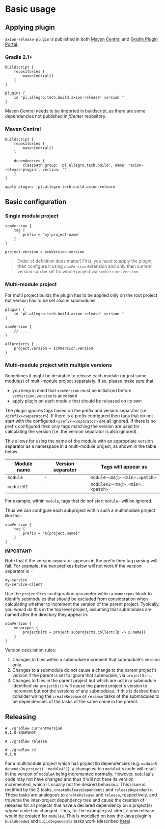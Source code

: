 # Basic usage

## Applying plugin

`axion-release-plugin` is published in both [Maven
Central](http://search.maven.org/#search%7Cga%7C1%7Ca%3A%22axion-release-plugin%22)
and [Gradle Plugin
Portal](http://plugins.gradle.org/plugin/pl.allegro.tech.build.axion-release).

### Gradle 2.1+

```
buildscript {
    repositories {
        mavenCentral()
    }
}

plugins {
    id 'pl.allegro.tech.build.axion-release' version ''
}
```

Maven Central needs to be imported in buildscript, as there are some
dependencies not published in *jCenter* repository.

### Maven Central

```
buildscript {
    repositories {
        mavenCentral()
    }

    dependencies {
        classpath group: 'pl.allegro.tech.build', name: 'axion-release-plugin', version: ''
    }
}

apply plugin: 'pl.allegro.tech.build.axion-release'
```

## Basic configuration

### Single module project

```
scmVersion {
    tag {
        prefix = 'my-project-name'
    }
}

project.version = scmVersion.version
```

> Order of definition does matter! First, you need to apply the plugin,
> then configure it using `scmVersion` extension and only then current
> version can be set for whole project via `scmVersion.version`.

### Multi-module project

For multi project builds the plugin has to be applied only on the root
project, but version has to be set also in submodules

```
plugins {
    id 'pl.allegro.tech.build.axion-release' version ''
}

scmVersion {
    // ...
}

allprojects {
    project.version = scmVersion.version
}
```

### Multi-module project with multiple versions

Sometimes it might be desirable to release each module (or just some
modules) of multi-module project separately. If so, please make sure
that:

-   you keep in mind that `scmVersion` must be initialized before
    `scmVersion.version` is accessed
-   apply plugin on each module that should be released on its own

The plugin ignores tags based on the prefix and version separator
(i.e. `<prefix><separator>`).  If there is a prefix configured then
tags that do not start with the configured `<prefix><separator>` are 
all ignored. If there is no prefix configured then only tags matching
the version are used for calculating the version (i.e. the version 
separator is also ignored).

This allows for using the name of the module with an appropriate version
separator as a namespace in a multi-module project, as shown in the table
below:

| Module name | Version separator | Tags will appear as |
|-------------|-------------------|---------------------|
| `module`    | `-`               | `module-<maj>.<min>.<patch>` |
| `moduleV2`    | `-`               | `moduleV2-<maj>.<min>.<patch>` |

For example, within `module`, tags that do not start `module-` will be
ignored. 

Thus we can configure each subproject within such a multimodule project like this:

```
scmVersion {
    tag {
        prefix = "${project.name}"
    }
}
```

**IMPORTANT:**  

Note that if the version separator appears in the prefix then tag parsing
will fail. For example, the two prefixes below will not work if the version
separator is `-`:

```
my-service
my-service-client
```

Use the `projectDirs` configuration parameter within a `monorepos` block to identify submodules
that should be excluded from consideration when calculating whether to increment
the version of the parent project.  Typically, you would do this in the top level
project, assuming that submodules are named after the directory they appear in:

```
scmVersion {
    monorepos {
        projectDirs = project.subprojects.collect({p -> p.name})
    }
}
```

Version calculation rules:
1. Changes to files within a submodule increment that submodule's version only.
2. Changes to a submodule do not cause a change to the parent project's version if
the parent is set to ignore that submodule, via `projectDirs`.
3. Changes to files in the parent project but which are not in a submodule identified via 
`projectDirs` will cause the parent project's version to increment but not the 
versions of any submodules.  If this is desired then consider wiring the `createRelease` or
`release` tasks of the submodules to be dependencies of the tasks of the same name in the parent. 

## Releasing

```
# ./gradlew currentVersion
0.1.0-SNAPSHOT

# ./gradlew release

# ./gradlew cV
0.1.0
```

For a multimodule project which has project lib dependencies (e.g. `moduleB` `dependsOn` `project(':moduleA')`), a change within `moduleA`'s code will result in the version of `moduleA` being incremented normally.  However, `moduleB`'s code may not have changed and thus it will not have its version incremented, which is usually not the desired behaviour.  This issue is rectified by the 2 tasks, `createReleaseDependents` and `releaseDependents`.  These tasks are analogous to `createRelease` and `release`, respectively, and traverse the inter-project dependency tree and cause the creation of releases for all projects that have a declared dependency on a project(s) whose code has changed.  Thus, for the example just cited, a new release would be created for `moduleB`.  This is modelled on how the Java plugin's `buildNeeded` and `buildDependents` tasks work (described [here](https://docs.gradle.org/current/userguide/multi_project_builds.html#sec:multiproject_build_and_test)).
